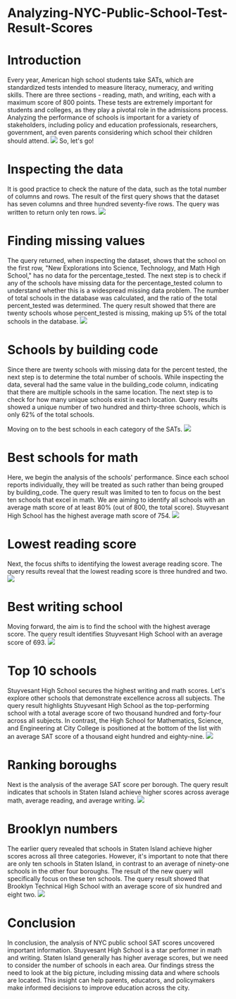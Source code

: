# Analyzing-NYC-Public-School-Test-Result-Scores

# Introduction
Every year, American high school students take SATs, which are standardized tests intended to measure literacy, numeracy, and writing skills. 
There are three sections - reading, math, and writing, each with a maximum score of 800 points. These tests are extremely important for students and colleges, 
as they play a pivotal role in the admissions process.
Analyzing the performance of schools is important for a variety of stakeholders, including policy and education professionals, researchers, 
government, and even parents considering which school their children should attend.
![](school.jpg)
So, let's go!

# Inspecting the data
It is good practice to check the nature of the data, such as the total number of columns and rows. The result of the first query shows that the dataset has seven columns and three hundred seventy-five rows. The query was written to return only ten rows.
![](Inspecting_the_data.jpg)

# Finding missing values
The query returned, when inspecting the dataset, shows that the school on the first row, "New Explorations into Science, Technology, and Math High School," has no data for the percentage_tested. The next step is to check if any of the schools have missing data for the percentage_tested column to understand whether this is a widespread missing data problem. The number of total schools in the database was calculated, and the ratio of the total percent_tested was determined. The query result showed that there are twenty schools whose percent_tested is missing, making up 5% of the total schools in the database.
![](Finding_missing_values.png)

# Schools by building code
Since there are twenty schools with missing data for the percent tested, the next step is to determine the total number of schools. While inspecting the data, several had the same value in the building_code column, indicating that there are multiple schools in the same location. The next step is to check for how many unique schools exist in each location. Query results showed a unique number of two hundred and thirty-three schools, which is only 62% of the total schools.

Moving on to the best schools in each category of the SATs.
![](Schools_by_building_code.jpg)

# Best schools for math 
Here, we begin the analysis of the schools' performance. Since each school reports individually, they will be treated as such rather than being grouped by building_code. The query result was limited to ten to focus on the best ten schools that excel in math. We are aiming to identify all schools with an average math score of at least 80% (out of 800, the total score). Stuyvesant High School has the highest average math score of 754.
![](Best_Schools_for_math.jpg)

# Lowest reading score
Next, the focus shifts to identifying the lowest average reading score. The query results reveal that the lowest reading score is three hundred and two.
![](Lowest_reading_score.jgp)

# Best writing school
Moving forward, the aim is to find the school with the highest average score. The query result identifies Stuyvesant High School with an average score of 693.
![](Best_Writing_school.png)

# Top 10 schools
Stuyvesant High School secures the highest writing and math scores. Let's explore other schools that demonstrate excellence across all subjects. The query result highlights Stuyvesant High School as the top-performing school with a total average score of two thousand hundred and forty-four across all subjects. In contrast, the High School for Mathematics, Science, and Engineering at City College is positioned at the bottom of the list with an average SAT score of a thousand eight hundred and eighty-nine.
![](Top_10_schools.jpg)

# Ranking boroughs
Next is the analysis of the average SAT score per borough. The query result indicates that schools in Staten Island achieve higher scores across average math, average reading, and average writing.
![](Ranking_boroughs.jpg)

# Brooklyn numbers
The earlier query revealed that schools in Staten Island achieve higher scores across all three categories. However, it's important to note that there are only ten schools in Staten Island, in contrast to an average of ninety-one schools in the other four boroughs. The result of the new query will specifically focus on these ten schools. The query result showed that Brooklyn Technical High School with an average score  of six hundred and eight two. 
![](Brooklyn_numbers.jpg)

# Conclusion
In conclusion, the analysis of NYC public school SAT scores uncovered important information. Stuyvesant High School is a star performer in math and writing. Staten Island generally has higher average scores, but we need to consider the number of schools in each area. Our findings stress the need to look at the big picture, including missing data and where schools are located. This insight can help parents, educators, and policymakers make informed decisions to improve education across the city.
